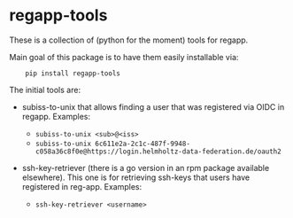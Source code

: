 # regapp-tools

These is a collection of (python for the moment) tools for regapp.

Main goal of this package is to have them easily installable via:

```
    pip install regapp-tools
```

The initial tools are:

- subiss-to-unix that allows finding a user that was registered via OIDC
  in regapp. Examples:

  - `subiss-to-unix <sub>@<iss>`
  - `subiss-to-unix 6c611e2a-2c1c-487f-9948-c058a36c8f0e@https://login.helmholtz-data-federation.de/oauth2`

- ssh-key-retriever (there is a go version in an rpm package available
  elsewhere). This one is for retrieving ssh-keys that users have
  registered in reg-app. Examples:

  - `ssh-key-retriever <username>`


